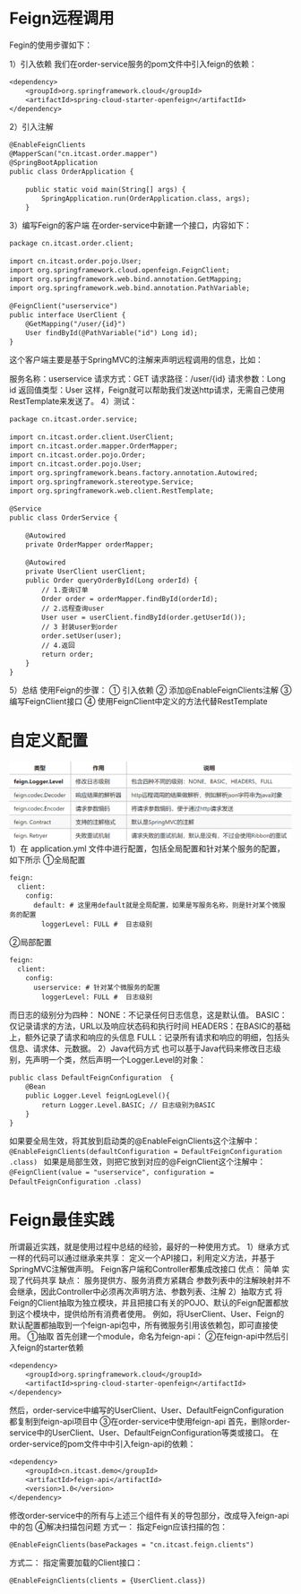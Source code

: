 # Feign远程调用
Fegin的使用步骤如下：

1）引入依赖
我们在order-service服务的pom文件中引入feign的依赖：
```
<dependency>
    <groupId>org.springframework.cloud</groupId>
    <artifactId>spring-cloud-starter-openfeign</artifactId>
</dependency>
```
2）引入注解
```
@EnableFeignClients
@MapperScan("cn.itcast.order.mapper")
@SpringBootApplication
public class OrderApplication {

    public static void main(String[] args) {
        SpringApplication.run(OrderApplication.class, args);
    }
```
3）编写Feign的客户端
在order-service中新建一个接口，内容如下：
```
package cn.itcast.order.client;

import cn.itcast.order.pojo.User;
import org.springframework.cloud.openfeign.FeignClient;
import org.springframework.web.bind.annotation.GetMapping;
import org.springframework.web.bind.annotation.PathVariable;

@FeignClient("userservice")
public interface UserClient {
    @GetMapping("/user/{id}")
    User findById(@PathVariable("id") Long id);
}
```
这个客户端主要是基于SpringMVC的注解来声明远程调用的信息，比如：

服务名称：userservice
请求方式：GET
请求路径：/user/{id}
请求参数：Long id
返回值类型：User
这样，Feign就可以帮助我们发送http请求，无需自己使用RestTemplate来发送了。
4）测试：
```
package cn.itcast.order.service;

import cn.itcast.order.client.UserClient;
import cn.itcast.order.mapper.OrderMapper;
import cn.itcast.order.pojo.Order;
import cn.itcast.order.pojo.User;
import org.springframework.beans.factory.annotation.Autowired;
import org.springframework.stereotype.Service;
import org.springframework.web.client.RestTemplate;

@Service
public class OrderService {

    @Autowired
    private OrderMapper orderMapper;

    @Autowired
    private UserClient userClient;
    public Order queryOrderById(Long orderId) {
        // 1.查询订单
        Order order = orderMapper.findById(orderId);
        // 2.远程查询user
        User user = userClient.findById(order.getUserId());
        // 3 封装user到order
        order.setUser(user);
        // 4.返回
        return order;
    }
}

```
5）总结
使用Feign的步骤：
① 引入依赖
② 添加@EnableFeignClients注解
③ 编写FeignClient接口
④ 使用FeignClient中定义的方法代替RestTemplate
# 自定义配置
![](_v_images/20211225225036282_12232.png)
1）在 application.yml 文件中进行配置，包括全局配置和针对某个服务的配置，如下所示
①全局配置
```
feign:  
  client:
    config: 
      default: # 这里用default就是全局配置，如果是写服务名称，则是针对某个微服务的配置
        loggerLevel: FULL #  日志级别 
```
②局部配置
```
feign:  
  client:
    config: 
      userservice: # 针对某个微服务的配置
        loggerLevel: FULL #  日志级别 
```
而日志的级别分为四种：
NONE：不记录任何日志信息，这是默认值。
BASIC：仅记录请求的方法，URL以及响应状态码和执行时间
HEADERS：在BASIC的基础上，额外记录了请求和响应的头信息
FULL：记录所有请求和响应的明细，包括头信息、请求体、元数据。
2）Java代码方式
也可以基于Java代码来修改日志级别，先声明一个类，然后声明一个Logger.Level的对象：
```
public class DefaultFeignConfiguration  {
    @Bean
    public Logger.Level feignLogLevel(){
        return Logger.Level.BASIC; // 日志级别为BASIC
    }
}
```
如果要全局生效，将其放到启动类的@EnableFeignClients这个注解中：
`@EnableFeignClients(defaultConfiguration = DefaultFeignConfiguration .class) `
如果是局部生效，则把它放到对应的@FeignClient这个注解中：
`
@FeignClient(value = "userservice", configuration = DefaultFeignConfiguration .class) `

# Feign最佳实践
所谓最近实践，就是使用过程中总结的经验，最好的一种使用方式。
1）继承方式
一样的代码可以通过继承来共享：
定义一个API接口，利用定义方法，并基于SpringMVC注解做声明。
Feign客户端和Controller都集成改接口
优点：
简单
实现了代码共享
缺点：
服务提供方、服务消费方紧耦合
参数列表中的注解映射并不会继承，因此Controller中必须再次声明方法、参数列表、注解
2）抽取方式
将Feign的Client抽取为独立模块，并且把接口有关的POJO、默认的Feign配置都放到这个模块中，提供给所有消费者使用。
例如，将UserClient、User、Feign的默认配置都抽取到一个feign-api包中，所有微服务引用该依赖包，即可直接使用。
①抽取
首先创建一个module，命名为feign-api：
②在feign-api中然后引入feign的starter依赖
```
<dependency>
    <groupId>org.springframework.cloud</groupId>
    <artifactId>spring-cloud-starter-openfeign</artifactId>
</dependency>
```
然后，order-service中编写的UserClient、User、DefaultFeignConfiguration都复制到feign-api项目中
③在order-service中使用feign-api
首先，删除order-service中的UserClient、User、DefaultFeignConfiguration等类或接口。
在order-service的pom文件中中引入feign-api的依赖：
```
<dependency>
    <groupId>cn.itcast.demo</groupId>
    <artifactId>feign-api</artifactId>
    <version>1.0</version>
</dependency>
```
修改order-service中的所有与上述三个组件有关的导包部分，改成导入feign-api中的包
④解决扫描包问题
方式一：
指定Feign应该扫描的包：
```
@EnableFeignClients(basePackages = "cn.itcast.feign.clients")
```
方式二：
指定需要加载的Client接口：
```
@EnableFeignClients(clients = {UserClient.class})
```